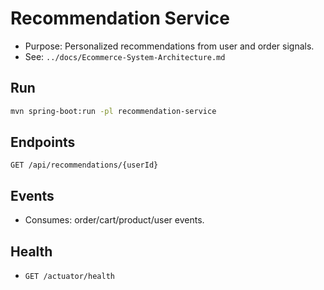 # Recommendation Service

- Purpose: Personalized recommendations from user and order signals.
- See: `../docs/Ecommerce-System-Architecture.md`

## Run
```bash
mvn spring-boot:run -pl recommendation-service
```

## Endpoints
```http
GET /api/recommendations/{userId}
```

## Events
- Consumes: order/cart/product/user events.

## Health
- `GET /actuator/health`
